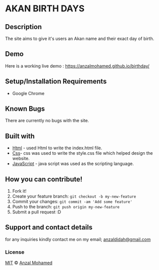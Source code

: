 # AKAN BIRTH DAYS
## Description
The site aims to give it's users an Akan name and their exact day of birth.
## Demo
Here is a working live demo :  https://anzalmohamed.github.io/birthday/
## Setup/Installation Requirements
* Google Chrome
## Known Bugs
There are currently no bugs with the site.
## Built with
- [Html](/home/anzal/Desktop/birthday/index.html) - used Html to write the index.html file.
- [Css](/home/anzal/Desktop/birthday/css/style.css)- css was used to write the style.css file which helped design the website.
- [JavaScript](/home/anzal/Desktop/birthday/js/script.js) - java script was used as the scripting language.
## How you can contribute!
1. Fork it!
2. Create your feature branch: `git checkout -b my-new-feature`
3. Commit your changes: `git commit -am 'Add some feature'`
4. Push to the branch: `git push origin my-new-feature`
5. Submit a pull request :D

## Support and contact details
for any inquiries kindly contact me on my email; anzaldidah@gmail.com
### License
[MIT](https://github.com/anzalmohamed/My-Programming-Portfolio/blob/master/LICENSE) © [Anzal Mohamed](https://github.com/anzalmohamed)
